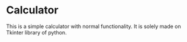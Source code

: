 # Calculator


This is a simple calculator with normal functionality. It is solely made on Tkinter library of python.
